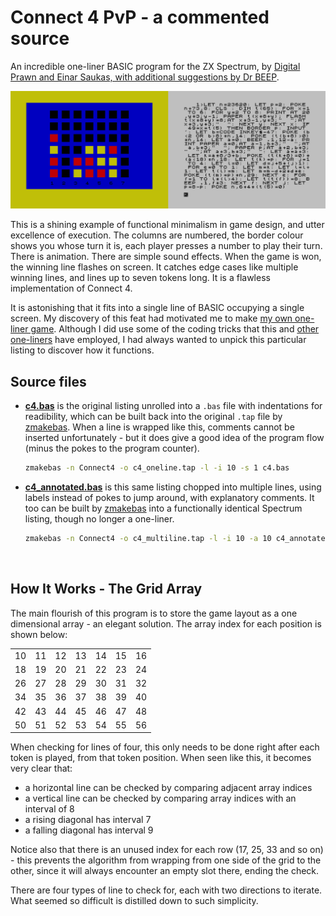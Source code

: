 # Connect 4 PvP - a commented source

An incredible one-liner BASIC program for the ZX Spectrum, by [Digital Prawn and Einar Saukas, with additional suggestions by Dr BEEP](http://reptonix.awardspace.co.uk/sinclair/oneliners/connect4-pvp.htm).

[![Connect 4 PvP Screenshots](images/c4screens.png "Connect 4 PvP Screenshots")](http://reptonix.awardspace.co.uk/sinclair/oneliners/connect4-pvp.htm)

This is a shining example of functional minimalism in game design, and utter excellence of execution.
The columns are numbered, the border colour shows you whose turn it is, each player presses a number to play their turn.
There is animation. There are simple sound effects. When the game is won, the winning line flashes on screen.
It catches edge cases like multiple winning lines, and lines up to seven tokens long. It is a flawless implementation of Connect 4.

It is astonishing that it fits into a single line of BASIC occupying a single screen. My discovery of this feat had motivated me to make [my own one-liner game](https://github.com/patters-syno/line). Although I did use some of the coding tricks that this and [other one-liners](http://reptonix.awardspace.co.uk/sinclair/oneliners/) have employed, I had always wanted to unpick this particular listing to discover how it functions.

## Source files

- **[c4.bas](https://github.com/patters-syno/connect4/blob/main/c4.bas)** is the original listing unrolled into a ```.bas``` file with indentations for readibility, which can be built back into the original ```.tap``` file by [zmakebas](https://github.com/ohnosec/zmakebas).
When a line is wrapped like this, comments cannot be inserted unfortunately - but it does give a good idea of the program flow (minus the pokes to the program counter).

  ```bash
  zmakebas -n Connect4 -o c4_oneline.tap -l -i 10 -s 1 c4.bas
  ```

- **[c4_annotated.bas](https://github.com/patters-syno/connect4/blob/main/c4_annotated.bas)** is this same listing chopped into multiple lines, using labels instead of pokes to jump around, with explanatory comments.
It too can be built by [zmakebas](https://github.com/ohnosec/zmakebas) into a functionally identical Spectrum listing, though no longer a one-liner.

  ```bash
  zmakebas -n Connect4 -o c4_multiline.tap -l -i 10 -a 10 c4_annotated.bas
  ```

<br>

## How It Works - The Grid Array

The main flourish of this program is to store the game layout as a one dimensional array - an elegant solution. The array index for each position is shown below:

|    |    |    |    |    |    |    |
|----|----|----|----|----|----|----|
| 10 | 11 | 12 | 13 | 14 | 15 | 16 |
| 18 | 19 | 20 | 21 | 22 | 23 | 24 |
| 26 | 27 | 28 | 29 | 30 | 31 | 32 |
| 34 | 35 | 36 | 37 | 38 | 39 | 40 |
| 42 | 43 | 44 | 45 | 46 | 47 | 48 |
| 50 | 51 | 52 | 53 | 54 | 55 | 56 |

When checking for lines of four, this only needs to be done right after each token is played, from that token position.
When seen like this, it becomes very clear that:

- a horizontal line can be checked by comparing adjacent array indices
- a vertical line can be checked by comparing array indices with an interval of 8
- a rising diagonal has interval 7
- a falling diagonal has interval 9

Notice also that there is an unused index for each row (17, 25, 33 and so on) - this prevents the algorithm from wrapping from one side of the grid to the other, since it will always encounter an empty slot there, ending the check.

There are four types of line to check for, each with two directions to iterate. What seemed so difficult is distilled down to such simplicity.
